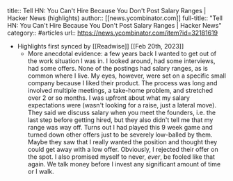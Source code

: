 title:: Tell HN: You Can't Hire Because You Don't Post Salary Ranges | Hacker News (highlights)
author:: [[news.ycombinator.com]]
full-title:: "Tell HN: You Can't Hire Because You Don't Post Salary Ranges | Hacker News"
category:: #articles
url:: https://news.ycombinator.com/item?id=32181619

- Highlights first synced by [[Readwise]] [[Feb 20th, 2023]]
	- More anecdotal evidence: a few years back I wanted to get out of the work situation I was in. I looked around, had some interviews, had some offers. None of the postings had salary ranges, as is common where I live.
	  My eyes, however, were set on a specific small company because I liked their product. The process was long and involved multiple meetings, a take-home problem, and stretched over 2 or so months. I was upfront about what my salary expectations were (wasn't looking for a raise, just a lateral move). They said we discuss salary when you meet the founders, i.e. the last step before getting hired, but they also didn't tell me that my range was way off.
	  Turns out I had played this 9 week game and turned down other offers just to be severely low-balled by them. Maybe they saw that I really wanted the position and thought they could get away with a low offer.
	  Obviously, I rejected their offer on the spot. I also promised myself to never, _ever_, be fooled like that again. We talk money before I invest any significant amount of time or I walk.